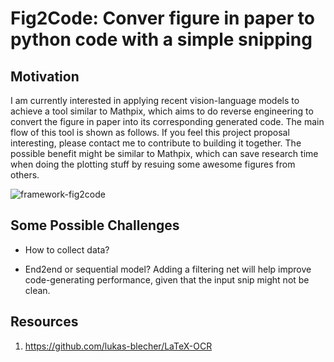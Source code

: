 # Fig2Code: Conver figure in paper to python code with a simple snipping

## Motivation

I am currently interested in applying recent vision-language models to achieve a tool similar to Mathpix, which aims to do reverse engineering to convert the figure in paper into its corresponding generated code. The main flow of this tool is shown as follows. If you feel this project proposal interesting, please contact me to contribute to building it together. The possible benefit might be similar to Mathpix, which can save research time when doing the plotting stuff by resuing some awesome figures from others. 

![framework-fig2code](https://s2.loli.net/2022/12/31/nLDUHh4SJTobgC2.png)

## Some Possible Challenges

- How to collect data?

- End2end or sequential model? Adding a filtering net will help improve code-generating performance, given that the input snip might not be clean. 

## Resources

1. https://github.com/lukas-blecher/LaTeX-OCR
